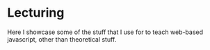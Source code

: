 # Lecturing

Here I showcase some of the stuff that I use for to teach web-based javascript, other than theoretical stuff.
